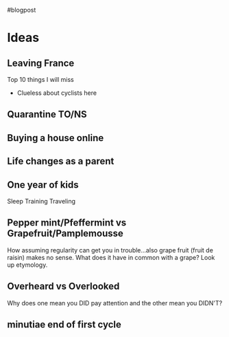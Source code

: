#blogpost 

# Ideas

## Leaving France
Top 10 things I will miss
- Clueless about cyclists here

## Quarantine TO/NS

## Buying a house online

## Life changes as a parent

## One year of kids
Sleep Training
Traveling

## Pepper mint/Pfeffermint vs Grapefruit/Pamplemousse
How assuming regularity can get you in trouble...also grape fruit (fruit de raisin) makes no sense. What does it have in common with a grape? Look up etymology.

## Overheard vs Overlooked
Why does one mean you DID pay attention and the other mean you DIDN'T?

## minutiae end of first cycle


